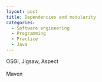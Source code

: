 ```yaml
--- 
layout: post 
title: Dependencies and modularity
categories:
  - Software engineering
  - Programming
  - Practice
  - Java
--- 
```

OSGi, Jigsaw, Aspect<br />
<br />
Maven